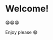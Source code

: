 # Welcome! <!-- {docsify-ignore} -->
:grin::grin::grin:

Enjoy please :grin:

[](_sidebar.md ':include')